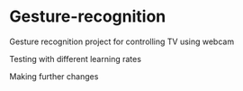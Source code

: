 # Gesture-recognition
Gesture recognition project for controlling TV using webcam

Testing with different learning rates

Making further changes

